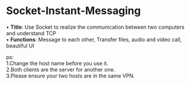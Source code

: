 # Socket-Instant-Messaging

• **Title**: Use Socket to realize the communication between two computers and understand TCP  
• **Functions**: Message to each other, Transfer files, audio and video call, beautiful UI  

ps:  
1.Change the host name before you use it.  
2.Both clients are the server for another one.  
3.Please ensure your two hosts are in the same VPN.
